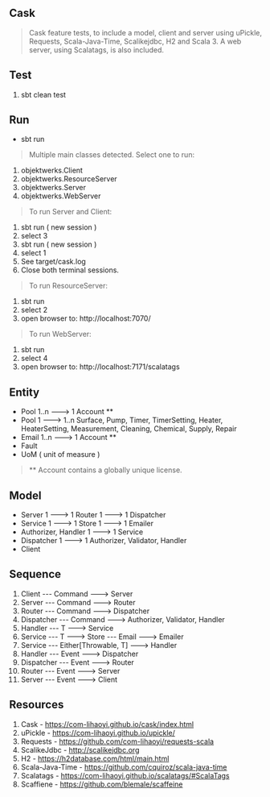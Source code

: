 Cask
----
>Cask feature tests, to include a model, client and server using uPickle, Requests, Scala-Java-Time, Scalikejdbc, H2 and Scala 3.
>A web server, using Scalatags, is also included.

Test
----
1. sbt clean test

Run
---
* sbt run
>Multiple main classes detected. Select one to run:
1. objektwerks.Client
2. objektwerks.ResourceServer
3. objektwerks.Server
4. objektwerks.WebServer

>To run Server and Client:
1. sbt run ( new session )
2. select 3
3. sbt run ( new session )
4. select 1
5. See target/cask.log
6. Close both terminal sessions.

>To run ResourceServer:
1. sbt run
2. select 2
3. open browser to: http://localhost:7070/

>To run WebServer:
1. sbt run
2. select 4
3. open browser to: http://localhost:7171/scalatags

Entity
------
* Pool 1..n ---> 1 Account **
* Pool 1 ---> 1..n Surface, Pump, Timer, TimerSetting, Heater, HeaterSetting, Measurement, Cleaning, Chemical, Supply, Repair
* Email 1..n ---> 1 Account **
* Fault
* UoM ( unit of measure )
>** Account contains a globally unique license.

Model
-----
* Server 1 ---> 1 Router 1 ---> 1 Dispatcher
* Service 1 ---> 1 Store 1 ---> 1 Emailer
* Authorizer, Handler 1 ---> 1 Service
* Dispatcher 1 ---> 1 Authorizer, Validator, Handler
* Client

Sequence
--------
1. Client --- Command ---> Server
2. Server --- Command ---> Router
3. Router --- Command ---> Dispatcher
4. Dispatcher --- Command ---> Authorizer, Validator, Handler
5. Handler --- T ---> Service
6. Service --- T ---> Store --- Email ---> Emailer
7. Service --- Either[Throwable, T] ---> Handler
8. Handler --- Event ---> Dispatcher
9. Dispatcher --- Event ---> Router
10. Router --- Event ---> Server
11. Server --- Event ---> Client

Resources
---------
1. Cask - https://com-lihaoyi.github.io/cask/index.html
2. uPickle - https://com-lihaoyi.github.io/upickle/
3. Requests - https://github.com/com-lihaoyi/requests-scala
4. ScalikeJdbc - http://scalikejdbc.org
5. H2 - https://h2database.com/html/main.html
6. Scala-Java-Time - https://github.com/cquiroz/scala-java-time
7. Scalatags - https://com-lihaoyi.github.io/scalatags/#ScalaTags
8. Scaffiene - https://github.com/blemale/scaffeine